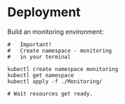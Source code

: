 # Deployment

Build an monitoring environment:

```
#   Important!
#   Create namespace - monitoring
#   in your terminal

kubectl create namespace monitoring
kubectl get namespace
kubectl apply -f ./Monitoring/

# Wait resources get ready.

```
